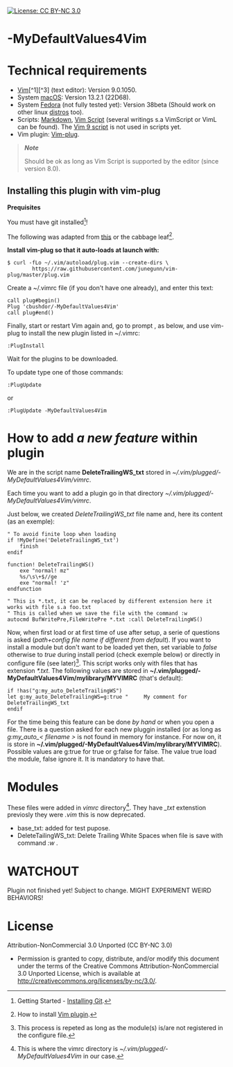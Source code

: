 <!-- ------------------------------------------------------
* Created By : sdo
* File Name : README.md
* Creation Date :2023-05-08 05:52:48
* Last Modified : 2023-08-11 00:32:25
* Email Address : sdo@dorseb.ddns.net
* Version : 0.0.0.180
* License : 
* 	Permission is granted to copy, distribute, and/or modify this document under the terms of the Creative Commons Attribution-NonCommercial 3.0
* 	Unported License, which is available at http://creativecommons.org/licenses/by-nc/3.0/.
* Purpose :
------------------------------------------------------ -->

[![License: CC BY-NC 3.0](https://img.shields.io/badge/License-CC_BY--NC_3.0-lightgrey.svg)](https://creativecommons.org/licenses/by-nc/3.0/)

# -MyDefaultValues4Vim

# Technical requirements

- [Vim](https://en.wikipedia.org/wiki/Vim_(text_editor))[^1][^3] (text editor): Version 9.0.1050.
- System [macOS](https://en.wikipedia.org/wiki/MacOS): Version 13.2.1 (22D68).
- System [Fedora](https://getfedora.org/) (not fully tested yet): Version 38beta (Should work on other linux [distros](https://en.wikipedia.org/wiki/List_of_Linux_distributions) too).
- Scripts: [Markdown](https://en.wikipedia.org/wiki/Markdown), [Vim Script](https://en.wikipedia.org/wiki/Vim_(text_editor)#Vim_script) (several writings s.a VimScript or VimL can be found). The [Vim 9 script](https://vimhelp.org/vim9.txt.html#) is not used in scripts yet.
- Vim plugin: [Vim-plug](https://github.com/junegunn/vim-plug).


>***Note***
>
> Should be ok as long as Vim Script is supported by the editor (since version 8.0).

## Installing this plugin with vim-plug

**Prequisites**

You must have git installed[^6]!

The following was adapted from [this](https://github.com/junegunn/vim-plug) or the cabbage leaf[^2].

**Install vim-plug so that it auto-loads at launch with:**

```
$ curl -fLo ~/.vim/autoload/plug.vim --create-dirs \
        https://raw.githubusercontent.com/junegunn/vim-plug/master/plug.vim
```

Create a ~/.vimrc file (if you don't have one already), and enter this text:

```
call plug#begin()
Plug 'cbushdor/-MyDefaultValues4Vim'
call plug#end()
```

Finally, start or restart Vim again and, go to prompt , as below, and use vim-plug to install the new plugin listed in ~/.vimrc:

```
:PlugInstall
```

Wait for the plugins to be downloaded.

To update type one of those commands:
```
:PlugUpdate
```
or

```
:PlugUpdate -MyDefaultValues4Vim
```

# How to add *a new feature* within plugin

We are in the script name **DeleteTrailingWS_txt** stored in *~/.vim/plugged/-MyDefaultValues4Vim/vimrc*.

Each time you want to add a plugin go in that directory  *~/.vim/plugged/-MyDefaultValues4Vim/vimrc*.

Just below, we created  *DeleteTrailingWS_txt* file name and, here its content (as an exemple):

```
" To avoid finite loop when loading
if !MyDefine('DeleteTrailingWS_txt')
	finish
endif

function! DeleteTrailingWS()
	exe "normal! mz"
	%s/\s\+$//ge
	exe "normal! 'z"
endfunction

" This is *.txt, it can be replaced by different extension here it works with file s.a foo.txt
" This is called when we save the file with the command :w
autocmd BufWritePre,FileWritePre *.txt :call DeleteTrailingWS()
```

Now, when first load or at first time of use after setup, a serie of questions is asked (*path+config file name if different from default*). If you want to install a module but don't want to be loaded yet then, set variable to *false* otherwise to *true* during install period (check exemple below) or directly in configure file (see later)[^5]. This script works only with files that has extension *\*.txt*. The following values are stored in **~/.vim/plugged/-MyDefaultValues4Vim/mylibrary/MYVIMRC** (that's default):

```
if !has("g:my_auto_DeleteTrailingWS")
let g:my_auto_DeleteTrailingWS=g:true " 	My comment for DeleteTrailingWS_txt
endif
```

For the time being this feature can be done *by hand* or when you open a file. There is a question asked for each new pluggin installed (or as long as *g:my_auto_< filename >* is not found in memory for instance. For now on, it is store in **~/.vim/plugged/-MyDefaultValues4Vim/mylibrary/MYVIMRC**). Possible values are g:true for true or g:false for false. The value true load the module, false ignore it. It is mandatory to have that.

# Modules

These files were added in *vimrc* directory[^4]. They have *_txt* extenstion previosly they were *.vim* this is now deprecated.

* base_txt: added for test pupose.
* DeleteTailingWS_txt: Delete Trailing White Spaces when file is save with command *:w* .	

# WATCHOUT

Plugin not finished yet! Subject to change. MIGHT EXPERIMENT WEIRD BEHAVIORS!

# License

Attribution-NonCommercial 3.0 Unported (CC BY-NC 3.0)
* 	Permission is granted to copy, distribute, and/or modify this document under the terms of the Creative Commons Attribution-NonCommercial 3.0
 	Unported License, which is available at http://creativecommons.org/licenses/by-nc/3.0/.

[^1]: About [Vim](https://www.vim.org/about.php).
[^2]: How to install [Vim plugin](https://linuxhandbook.com/install-vim-plugins/).
[^3]: This code was based on [Vim documentation](https://vimdoc.sourceforge.net/).
[^4]: This is where the vimrc directory is *~/.vim/plugged/-MyDefaultValues4Vim* in our case.
[^5]: This process is repeted as long as the module(s) is/are not registered in the configure file.
[^6]: Getting Started - [Installing Git](https://git-scm.com/book/en/v2/Getting-Started-Installing-Git).

